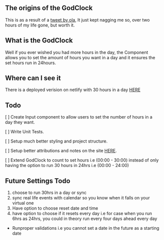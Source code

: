 ## The origins of the GodClock

This is as a result of a [tweet by ola](https://twitter.com/codngr/status/1406949055658442760),
It just kept nagging me so, over two hours of my life gone, but worth it.

## What is the GodClock

Well if you ever wished you had more hours in the day,
the Component allows you to set the amount of hours you want in a day and it ensures
the set hours run in 24hours.

## Where can I see it

There is a deployed verision on netlify with 30 hours in a day [HERE](https://silly-lewin-bb3fa7.netlify.app/)

## Todo

[ ] Create Input component to allow users to set the number of hours in a day they want.

[ ] Write Unit Tests.

[ ] Setup much better styling and project structure.

[ ] Setup better attributions and notes on the site [HERE](https://silly-lewin-bb3fa7.netlify.app/).

[ ] Extend GodClock to count to set hours i.e (00:00 - 30:00) instead of only having the option to run 30 hours in 24hrs i.e (00:00 - 24:00)


## Future Settings Todo

1. choose to run 30hrs in a day or sync
2. sync real life events with calendar so you know when it falls on your virtual one
3. Have option to choose reset date and time
4. have option to choose if it resets every day 
i.e for case when you run 6hrs as 24hrs, 
you could in theory run every four days ahead every day

- Runproper validations i.e you cannot set a date in the future as a starting date
